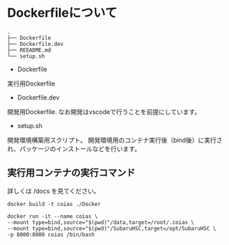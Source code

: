 # Dockerfileについて

```
.
├── Dockerfile
├── Dockerfile.dev
├── REEADME.md
└── setup.sh
```

* Dockerfile

実行用Dockerfile

* Dockerfile.dev

開発用Dockerfile.
なお開発はvscodeで行うことを前提にしています。

* setup.sh

開発環境構築用スクリプト。
開発環境用のコンテナ実行後（bind後）に実行され、パッケージのインストールなどを行います。

## 実行用コンテナの実行コマンド

詳しくは /docs を見てください。

```
docker build -t coias ./Docker

docker run -it --name coias \
--mount type=bind,source="$(pwd)"/data,target=/root/.coias \
--mount type=bind,source="$(pwd)"/SubaruHSC,target=/opt/SubaruHSC \
-p 8000:8000 coias /bin/bash
```